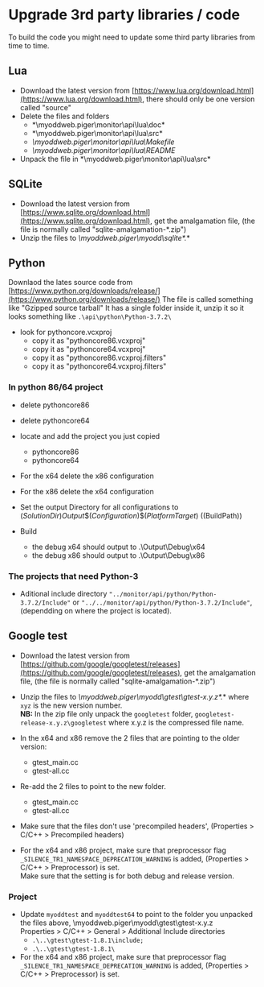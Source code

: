 # Upgrade 3rd party libraries / code
To build the code you might need to update some third party libraries from time to time.
  
## Lua
- Download the latest version from [https://www.lua.org/download.html](https://www.lua.org/download.html), there should only be one version called "source"
- Delete the files and folders
	- *\myoddweb.piger\monitor\api\lua\doc\*
	- *\myoddweb.piger\monitor\api\lua\src\*
	- *\myoddweb.piger\monitor\api\lua\Makefile*
	- *\myoddweb.piger\monitor\api\lua\README*
- Unpack the file in *\myoddweb.piger\monitor\api\lua\src\*

## SQLite
- Download the latest version from [https://www.sqlite.org/download.html](https://www.sqlite.org/download.html), get the amalgamation file, (the file is normally called "sqlite-amalgamation-*.zip")
- Unzip the files to *\myoddweb.piger\myodd\sqlite\*.**

## Python
Downlaod the lates source code from [https://www.python.org/downloads/release/](https://www.python.org/downloads/release/)
The file is called something like "Gzipped source tarball"
It has a single folder inside it, unzip it so it looks something like `.\api\python\Python-3.7.2\`

- look for pythoncore.vcxproj
  - copy it as "pythoncore86.vcxproj"
  - copy it as "pythoncore64.vcxproj"
  - copy it as "pythoncore86.vcxproj.filters"
  - copy it as "pythoncore64.vcxproj.filters"

### In python 86/64 project
  - delete pythoncore86
  - delete pythoncore64
  - locate and add the project you just copied
    - pythoncore86
    - pythoncore64

- For the x64 delete the x86 configuration
- For the x86 delete the x64 configuration
- Set the output Directory for all configurations to $(SolutionDir)Output\$(Configuration)\$(PlatformTarget)\ ($(BuildPath))

- Build 
  - the debug x64 should output to .\Output\Debug\x64
  - the debug x86 should output to .\Output\Debug\x86
  
### The projects that need Python-3
- Aditional include directory `"../monitor/api/python/Python-3.7.2/Include"` or `"../../monitor/api/python/Python-3.7.2/Include"`, (dependding on where the project is located).  

## Google test

- Download the latest version from [https://github.com/google/googletest/releases](https://github.com/google/googletest/releases), get the amalgamation file, (the file is normally called "sqlite-amalgamation-*.zip")
- Unzip the files to *\myoddweb.piger\myodd\gtest\gtest-x.y.z\*.** where `xyz` is the new version number.     
**NB:** In the zip file only unpack the `googletest` folder, `googletest-release-x.y.z\googletest` where x.y.z is the compressed file name.

- In the x64 and x86 remove the 2 files that are pointing to the older version: 
  - gtest_main.cc
  - gtest-all.cc
- Re-add the 2 files to point to the new folder.
  - gtest_main.cc
  - gtest-all.cc
- Make sure that the files don't use 'precompiled headers', (Properties > C/C++ > Precompiled headers)
- For the x64 and x86 project, make sure that preprocessor flag `_SILENCE_TR1_NAMESPACE_DEPRECATION_WARNING` is added, (Properties > C/C++ > Preprocessor) is set.    
Make sure that the setting is for both debug and release version. 

### Project

- Update `myoddtest` and `myoddtest64` to point to the folder you unpacked the files above, \myoddweb.piger\myodd\gtest\gtest-x.y.z    
Properties > C/C++ > General > Additional Include directories 
  - `.\..\gtest\gtest-1.8.1\include;`
  - `.\..\gtest\gtest-1.8.1\`
- For the x64 and x86 project, make sure that preprocessor flag `_SILENCE_TR1_NAMESPACE_DEPRECATION_WARNING` is added, (Properties > C/C++ > Preprocessor) is set.